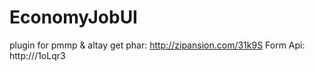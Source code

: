 # EconomyJobUI
plugin for pmmp &amp; altay
get phar: http://zipansion.com/31k9S
Form Api: http:///1oLqr3
